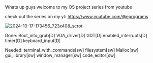 Whats up guys welcome to my OS project series from youtube

check out the series on my yt: https://www.youtube.com/@eprograms

![2024-10-17-173456_723x408_scrot](https://github.com/user-attachments/assets/01662f1e-1d9c-4500-a71b-5f7786cfcb50)

Done:
  Boot_into_grub[D]
  VGA_driver[D]
  GDT[D]
  enabled_interrupts[D]
  timer[D]
  keyboard_input[D]

Needed:
  terminal_with_commands[sw]
  filesystem[sw]
  Malloc[sw]
  gui_library[sw]
  window_manager[sw]
  code_editor[sw]
  
